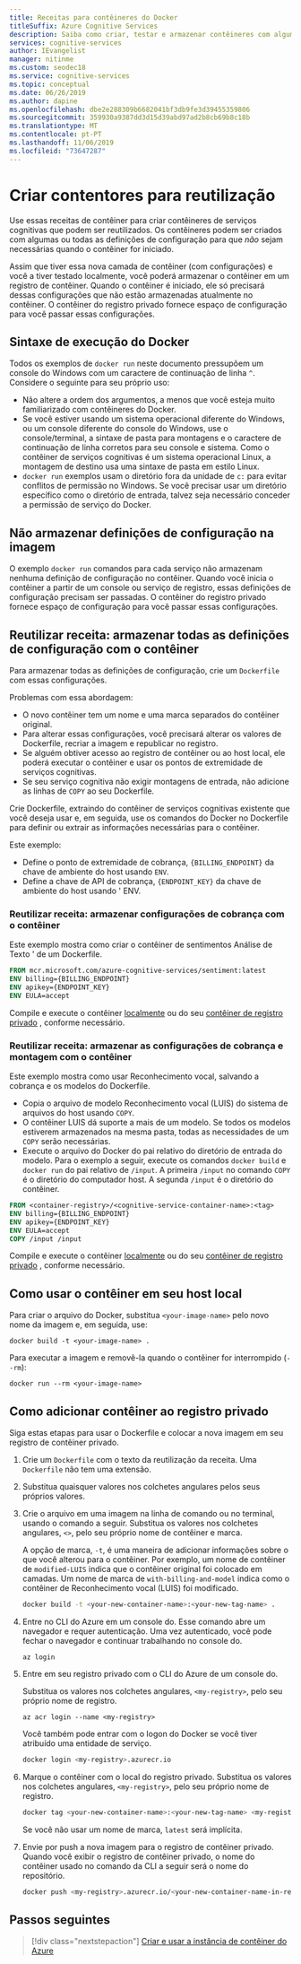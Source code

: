 ```yaml
---
title: Receitas para contêineres do Docker
titleSuffix: Azure Cognitive Services
description: Saiba como criar, testar e armazenar contêineres com algumas ou todas as suas definições de configuração para implantação e reutilização.
services: cognitive-services
author: IEvangelist
manager: nitinme
ms.custom: seodec18
ms.service: cognitive-services
ms.topic: conceptual
ms.date: 06/26/2019
ms.author: dapine
ms.openlocfilehash: dbe2e288309b6682041bf3db9fe3d39455359806
ms.sourcegitcommit: 359930a9387dd3d15d39abd97ad2b8cb69b8c18b
ms.translationtype: MT
ms.contentlocale: pt-PT
ms.lasthandoff: 11/06/2019
ms.locfileid: "73647287"
---
```

# <a name="create-containers-for-reuse"></a>Criar contentores para reutilização

Use essas receitas de contêiner para criar contêineres de serviços cognitivas que podem ser reutilizados. Os contêineres podem ser criados com algumas ou todas as definições de configuração para que _não_ sejam necessárias quando o contêiner for iniciado.

Assim que tiver essa nova camada de contêiner (com configurações) e você a tiver testado localmente, você poderá armazenar o contêiner em um registro de contêiner. Quando o contêiner é iniciado, ele só precisará dessas configurações que não estão armazenadas atualmente no contêiner. O contêiner do registro privado fornece espaço de configuração para você passar essas configurações.

## <a name="docker-run-syntax"></a>Sintaxe de execução do Docker

Todos os exemplos de `docker run` neste documento pressupõem um console do Windows com um caractere de continuação de linha `^`. Considere o seguinte para seu próprio uso:

* Não altere a ordem dos argumentos, a menos que você esteja muito familiarizado com contêineres do Docker.
* Se você estiver usando um sistema operacional diferente do Windows, ou um console diferente do console do Windows, use o console/terminal, a sintaxe de pasta para montagens e o caractere de continuação de linha corretos para seu console e sistema.  Como o contêiner de serviços cognitivas é um sistema operacional Linux, a montagem de destino usa uma sintaxe de pasta em estilo Linux.
* `docker run` exemplos usam o diretório fora da unidade de `c:` para evitar conflitos de permissão no Windows. Se você precisar usar um diretório específico como o diretório de entrada, talvez seja necessário conceder a permissão de serviço do Docker.

## <a name="store-no-configuration-settings-in-image"></a>Não armazenar definições de configuração na imagem

O exemplo `docker run` comandos para cada serviço não armazenam nenhuma definição de configuração no contêiner. Quando você inicia o contêiner a partir de um console ou serviço de registro, essas definições de configuração precisam ser passadas. O contêiner do registro privado fornece espaço de configuração para você passar essas configurações.

## <a name="reuse-recipe-store-all-configuration-settings-with-container"></a>Reutilizar receita: armazenar todas as definições de configuração com o contêiner

Para armazenar todas as definições de configuração, crie um `Dockerfile` com essas configurações.

Problemas com essa abordagem:

* O novo contêiner tem um nome e uma marca separados do contêiner original.
* Para alterar essas configurações, você precisará alterar os valores de Dockerfile, recriar a imagem e republicar no registro.
* Se alguém obtiver acesso ao registro de contêiner ou ao host local, ele poderá executar o contêiner e usar os pontos de extremidade de serviços cognitivas.
* Se seu serviço cognitiva não exigir montagens de entrada, não adicione as linhas de `COPY` ao seu Dockerfile.

Crie Dockerfile, extraindo do contêiner de serviços cognitivas existente que você deseja usar e, em seguida, use os comandos do Docker no Dockerfile para definir ou extrair as informações necessárias para o contêiner.

Este exemplo:

* Define o ponto de extremidade de cobrança, `{BILLING_ENDPOINT}` da chave de ambiente do host usando `ENV`.
* Define a chave de API de cobrança, `{ENDPOINT_KEY}` da chave de ambiente do host usando ' ENV.

### <a name="reuse-recipe-store-billing-settings-with-container"></a>Reutilizar receita: armazenar configurações de cobrança com o contêiner

Este exemplo mostra como criar o contêiner de sentimentos Análise de Texto ' de um Dockerfile.

```Dockerfile
FROM mcr.microsoft.com/azure-cognitive-services/sentiment:latest
ENV billing={BILLING_ENDPOINT}
ENV apikey={ENDPOINT_KEY}
ENV EULA=accept
```

Compile e execute o contêiner [localmente](#how-to-use-container-on-your-local-host) ou do seu [contêiner de registro privado](#how-to-add-container-to-private-registry) , conforme necessário.

### <a name="reuse-recipe-store-billing-and-mount-settings-with-container"></a>Reutilizar receita: armazenar as configurações de cobrança e montagem com o contêiner

Este exemplo mostra como usar Reconhecimento vocal, salvando a cobrança e os modelos do Dockerfile.

* Copia o arquivo de modelo Reconhecimento vocal (LUIS) do sistema de arquivos do host usando `COPY`.
* O contêiner LUIS dá suporte a mais de um modelo. Se todos os modelos estiverem armazenados na mesma pasta, todas as necessidades de um `COPY` serão necessárias.
* Execute o arquivo do Docker do pai relativo do diretório de entrada do modelo. Para o exemplo a seguir, execute os comandos `docker build` e `docker run` do pai relativo de `/input`. A primeira `/input` no comando `COPY` é o diretório do computador host. A segunda `/input` é o diretório do contêiner.

```Dockerfile
FROM <container-registry>/<cognitive-service-container-name>:<tag>
ENV billing={BILLING_ENDPOINT}
ENV apikey={ENDPOINT_KEY}
ENV EULA=accept
COPY /input /input
```

Compile e execute o contêiner [localmente](#how-to-use-container-on-your-local-host) ou do seu [contêiner de registro privado](#how-to-add-container-to-private-registry) , conforme necessário.

## <a name="how-to-use-container-on-your-local-host"></a>Como usar o contêiner em seu host local

Para criar o arquivo do Docker, substitua `<your-image-name>` pelo novo nome da imagem e, em seguida, use:

```console
docker build -t <your-image-name> .
```

Para executar a imagem e removê-la quando o contêiner for interrompido (`--rm`):

```console
docker run --rm <your-image-name>
```

## <a name="how-to-add-container-to-private-registry"></a>Como adicionar contêiner ao registro privado

Siga estas etapas para usar o Dockerfile e colocar a nova imagem em seu registro de contêiner privado.  

1. Crie um `Dockerfile` com o texto da reutilização da receita. Uma `Dockerfile` não tem uma extensão.

1. Substitua quaisquer valores nos colchetes angulares pelos seus próprios valores.

1. Crie o arquivo em uma imagem na linha de comando ou no terminal, usando o comando a seguir. Substitua os valores nos colchetes angulares, `<>`, pelo seu próprio nome de contêiner e marca.  

    A opção de marca, `-t`, é uma maneira de adicionar informações sobre o que você alterou para o contêiner. Por exemplo, um nome de contêiner de `modified-LUIS` indica que o contêiner original foi colocado em camadas. Um nome de marca de `with-billing-and-model` indica como o contêiner de Reconhecimento vocal (LUIS) foi modificado.

    ```Bash
    docker build -t <your-new-container-name>:<your-new-tag-name> .
    ```

1. Entre no CLI do Azure em um console do. Esse comando abre um navegador e requer autenticação. Uma vez autenticado, você pode fechar o navegador e continuar trabalhando no console do.

    ```azurecli
    az login
    ```

1. Entre em seu registro privado com o CLI do Azure de um console do.

    Substitua os valores nos colchetes angulares, `<my-registry>`, pelo seu próprio nome de registro.  

    ```azurecli
    az acr login --name <my-registry>
    ```

    Você também pode entrar com o logon do Docker se você tiver atribuído uma entidade de serviço.

    ```Bash
    docker login <my-registry>.azurecr.io
    ```

1. Marque o contêiner com o local do registro privado. Substitua os valores nos colchetes angulares, `<my-registry>`, pelo seu próprio nome de registro. 

    ```Bash
    docker tag <your-new-container-name>:<your-new-tag-name> <my-registry>.azurecr.io/<your-new-container-name-in-registry>:<your-new-tag-name>
    ```

    Se você não usar um nome de marca, `latest` será implícita.

1. Envie por push a nova imagem para o registro de contêiner privado. Quando você exibir o registro de contêiner privado, o nome do contêiner usado no comando da CLI a seguir será o nome do repositório.

    ```Bash
    docker push <my-registry>.azurecr.io/<your-new-container-name-in-registry>:<your-new-tag-name>
    ```

## <a name="next-steps"></a>Passos seguintes

> [!div class="nextstepaction"]
> [Criar e usar a instância de contêiner do Azure](azure-container-instance-recipe.md)

<!--
## Store input and output configuration settings

Bake in input params only

FROM containerpreview.azurecr.io/microsoft/cognitive-services-luis:<tag>
COPY luisModel1 /input/
COPY luisModel2 /input/

## Store all configuration settings

If you are a single manager of the container, you may want to store all settings in the container. The new, resulting container will not need any variables passed in to run. 

Issues with this approach:

* In order to change these settings, you will have to change the values of the Dockerfile and rebuild the file. 
* If someone gets access to your container registry or your local host, they can run the container and use the Cognitive Services endpoints. 

The following _partial_ Dockerfile shows how to statically set the values for billing and model. This example uses the 

```Dockerfile
FROM <container-registry>/<cognitive-service-container-name>:<tag>
ENV billing=<billing value>
ENV apikey=<apikey value>
COPY luisModel1 /input/
COPY luisModel2 /input/
```

->